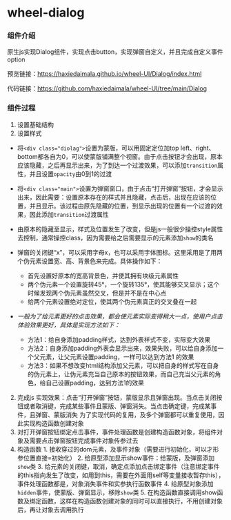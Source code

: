 # wheel-dialog
### 组件介绍
原生js实现Dialog组件，实现点击button，实现弹窗自定义，并且完成自定义事件option

预览链接：https://haxiedaimala.github.io/wheel-UI/Dialog/index.html

代码链接：https://github.com/haxiedaimala/wheel-UI/tree/main/Dialog

### 组件过程
1. 设置基础结构
2. 设置样式
  - 将`<div class="diolag">`设置为蒙版，可以用固定定位加top left、right、bottom都各自为0，可以使蒙版铺满整个视窗。由于点击按钮才会出现，原本应该隐藏，之后再显示出来，为了到达一个过渡效果，可以添加`transition`属性，并且设置`opacity`由0到1的过渡
  - 将`<div class="main">`设置为弹窗窗口，由于点击“打开弹窗”按钮，才会显示出来，因此需要：设置原本存在的样式并且隐藏，点击后，出现在应该的位置，并且显示。该过程由原先隐藏的位置，到显示出现的位置有一个过渡的效果，因此添加`transition`过渡属性
  - 由原本的隐藏至显示，样式及位置发生了改变，但是js一般很少操控style属性去控制，通常操控class，因为需要给之后需要显示的元素添加`show`的类名
  - 弹窗的关闭键“x”，可以采用字母x，也可以采用字体图标。这里采用是了用两个伪元素设置宽、高、背景色来完成。具体操作如下：
    - 首先设置好原本的宽高背景色，并使其拥有块级元素属性
    - 两个伪元素一个设置旋转45°，一个旋转135°，使其能够交叉显示；这个时候发现两个伪元素虽然交叉，但是并不是在中心点
    - 给两个元素设置绝对定位，使其两个伪元素真正的交叉叠在一起

  - *一般为了给元素更好的点击效果，都会使元素实际变得稍大一点，使用户点击体验效果更好，具体是实现方法如下：*
    - 方法1：给自身添加padding样式，达到外表样式不变，实际变大效果
    - 方法2：自身添加padding外表会显示出来，效果失败，可以给自身添加一个父元素，让父元素设置padding，一样可以达到方法1 的效果
    - 方法3：如果不想改变html结构添加父元素，可以把自身的样式写在自身的伪元素上，让伪元素充当自己原本的按钮效果，而自己充当父元素的角色，给自己设置padding，达到方法1的效果
  
2. 完成js
实现效果：点击“打开弹窗”按钮，蒙版显示且弹窗出现。当点击关闭按钮或者取消键，完成某些事件且蒙版、弹窗消失。当点击确定键，完成某事件，且弹窗、蒙版消失
为了实现代码的复用，及多个弹窗都可以重复使用，因此实现构造函数创建对象
  1. 对打开弹窗按钮绑定点击事件，事件处理函数是创建构造函数对象，将组件对象及需要点击弹窗按钮完成事件对象传参过去
  2. 构造函数
    1. 接收穿过的dom元素，及事件对象（需要进行初始化，可以才形参位置直接=初始化）
    2. 给原型添加显示show事件：给蒙版，及弹窗添加`show`类
    3. 给元素的关闭键，取消，确定点添加点击绑定事件（注意绑定事件的this指向发生了改变，如用到this，需要在外面用self等变量接收暂存this），事件处理函数都是，对象消失事件和实参执行函数事件
    4. 给原型对象添加`hidden`事件，使蒙版、弹窗显示，移除`show`类
    5. 在构造函数直接调用show函数及绑定函数，这样在构造函数创建对象的同时可以直接执行，不用创建对象后，再让对象去调用执行
